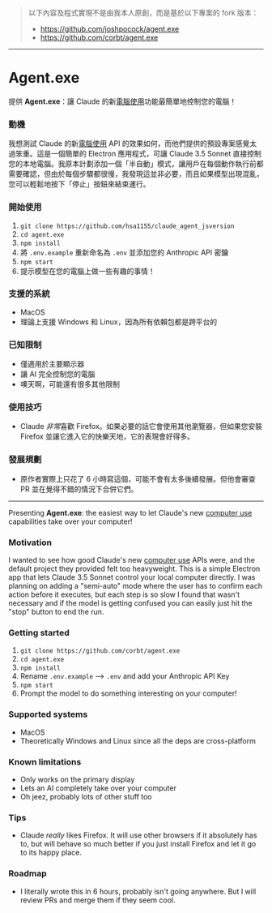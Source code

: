 > 以下內容及程式實現不是由我本人原創，而是基於以下專案的 fork 版本：
> - https://github.com/joshpocock/agent.exe 
> - https://github.com/corbt/agent.exe

---

# Agent.exe
提供 **Agent.exe**：讓 Claude 的新[電腦使用](https://www.anthropic.com/news/3-5-models-and-computer-use)功能最簡單地控制您的電腦！

### 動機
我想測試 Claude 的新[電腦使用](https://www.anthropic.com/news/3-5-models-and-computer-use) API 的效果如何，而他們提供的預設專案感覺太過笨重。這是一個簡單的 Electron 應用程式，可讓 Claude 3.5 Sonnet 直接控制您的本地電腦。我原本計劃添加一個「半自動」模式，讓用戶在每個動作執行前都需要確認，但由於每個步驟都很慢，我發現這並非必要，而且如果模型出現混亂，您可以輕鬆地按下「停止」按鈕來結束運行。

### 開始使用
1. `git clone https://github.com/hsa1155/claude_agent_jsversion`
2. `cd agent.exe`
3. `npm install`
4. 將 `.env.example` 重新命名為 `.env` 並添加您的 Anthropic API 密鑰
5. `npm start`
6. 提示模型在您的電腦上做一些有趣的事情！

### 支援的系統
- MacOS
- 理論上支援 Windows 和 Linux，因為所有依賴包都是跨平台的

### 已知限制
- 僅適用於主要顯示器
- 讓 AI 完全控制您的電腦
- 噢天啊，可能還有很多其他限制

### 使用技巧
- Claude *非常*喜歡 Firefox。如果必要的話它會使用其他瀏覽器，但如果您安裝 Firefox 並讓它進入它的快樂天地，它的表現會好得多。

### 發展規劃
- 原作者實際上只花了 6 小時寫這個，可能不會有太多後續發展。但他會審查 PR 並在覺得不錯的情況下合併它們。

---

Presenting **Agent.exe**: the easiest way to let Claude's new [computer use](https://www.anthropic.com/news/3-5-models-and-computer-use) capabilities take over your computer!

### Motivation
I wanted to see how good Claude's new [computer use](https://www.anthropic.com/news/3-5-models-and-computer-use) APIs were, and the default project they provided felt too heavyweight. This is a simple Electron app that lets Claude 3.5 Sonnet control your local computer directly. I was planning on adding a "semi-auto" mode where the user has to confirm each action before it executes, but each step is so slow I found that wasn't necessary and if the model is getting confused you can easily just hit the "stop" button to end the run.

### Getting started
1. `git clone https://github.com/corbt/agent.exe`
2. `cd agent.exe`
3. `npm install`
4. Rename `.env.example` --> `.env` and add your Anthropic API Key
5. `npm start`
6. Prompt the model to do something interesting on your computer!

### Supported systems
- MacOS
- Theoretically Windows and Linux since all the deps are cross-platform

### Known limitations
- Only works on the primary display
- Lets an AI completely take over your computer
- Oh jeez, probably lots of other stuff too

### Tips
- Claude *really* likes Firefox. It will use other browsers if it absolutely has to, but will behave so much better if you just install Firefox and let it go to its happy place.

### Roadmap
- I literally wrote this in 6 hours, probably isn't going anywhere. But I will review PRs and merge them if they seem cool.
